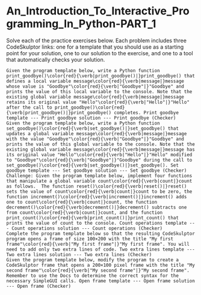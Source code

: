 # An_Introduction_To_Interactive_Programming_In_Python-PART_1
Solve each of the practice exercises below. Each problem includes three CodeSkulptor links: one for a template that you should use as a starting point for your solution, one to our solution to the exercise, and one to a tool that automatically checks your solution.

    Given the program template below, write a Python function print_goodbye()\color{red}{\verb|print_goodbye()|}print_goodbye() that defines a local variable message\color{red}{\verb|message|}message whose value is "Goodbye"\color{red}{\verb|"Goodbye"|}"Goodbye" and prints the value of this local variable to the console. Note that the existing global variable message\color{red}{\verb|message|}message retains its original value "Hello"\color{red}{\verb|"Hello"|}"Hello" after the call to print_goodbye()\color{red}{\verb|print_goodbye()|}print_goodbye() completes. Print goodbye template --- Print goodbye solution --- Print goodbye (Checker)
    Given the program template below, write a Python function set_goodbye()\color{red}{\verb|set_goodbye()|}set_goodbye() that updates a global variable message\color{red}{\verb|message|}message with the value "Goodbye"\color{red}{\verb|"Goodbye"|}"Goodbye" and prints the value of this global variable to the console. Note that the existing global variable message\color{red}{\verb|message|}message has its original value "Hello"\color{red}{\verb|"Hello"|}"Hello" modified to "Goodbye"\color{red}{\verb|"Goodbye"|}"Goodbye" during the call to set_goodbye()\color{red}{\verb|set_goodbye()|}set_goodbye(). Set goodbye template --- Set goodbye solution --- Set goodbye (Checker)
    Challenge: Given the program template below, implement four functions that manipulate a global variable count\color{red}{\verb|count|}count as follows.  The function reset()\color{red}{\verb|reset()|}reset() sets the value of count\color{red}{\verb|count|}count to be zero, the function increment()\color{red}{\verb|increment()|}increment() adds one to count\color{red}{\verb|count|}count, the function decrement()\color{red}{\verb|decrement()|}decrement() subtracts one from count\color{red}{\verb|count|}count, and the function print_count()\color{red}{\verb|print_count()|}print_count() that prints the value of count to the console. Count operations template --- Count operations solution --- Count operations (Checker)
    Complete the program template below so that the resulting CodeSkulptor program opens a frame of size 100×200 with the title "My first frame"\color{red}{\verb|"My first frame"|}"My first frame". You will need to add only two extra lines of code. Two extra lines template --- Two extra lines solution --- Two extra lines (Checker)
    Given the program template below, modify the program to create a CodeSkulptor frame that opens a 200×100 pixel frame with the title "My second frame"\color{red}{\verb|"My second frame"|}"My second frame". Remember to use the Docs to determine the correct syntax for the necessary SimpleGUI calls. Open frame template --- Open frame solution --- Open frame (Checker)
